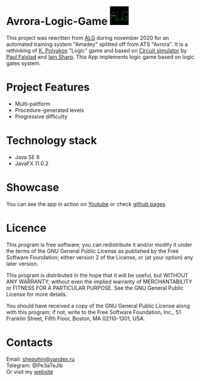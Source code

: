 # Avrora-Logic-Game <img src="https://github.com/Pe3aTeJlb/Pe3aTeJlb/blob/main/ReadmeResources/ALG/logo.png" width="50" height="50" />

This project was rewritten from [ALG](https://github.com/Pe3aTeJlb/Avrora-logic-game) during november 2020 for an automated training system "Amadey" splitted off from ATS "Avrora".
It is a rethinking of [K. Polyakov](https://www.kpolyakov.spb.ru/) "Logic" game and based on [Circuit simulator](https://lushprojects.com/circuitjs/) by [Paul Falstad](https://github.com/pfalstad/circuitjs1) and [Iain Sharp](https://github.com/sharpie7/circuitjs1).
This App implements logic game based on logic gates system.

# Project Features
* Multi-paltform
* Procedure-generated levels
* Progressive difficulty

# Technology stack
- Java SE 8
- JavaFX 11.0.2

# Showcase
You can see the app in action on [Youtube](https://www.youtube.com/watch?v=kQtkuxzwmWk)
or check [github pages](https://pe3atejlb.github.io/Avrora-logic-game/)

# Licence
This program is free software; you can redistribute it and/or modify it under the terms of the GNU General Public License as published by the Free Software Foundation; either version 2 of the License, or (at your option) any later version.

This program is distributed in the hope that it will be useful, but WITHOUT ANY WARRANTY; without even the implied warranty of MERCHANTABILITY or FITNESS FOR A PARTICULAR PURPOSE. See the GNU General Public License for more details.

You should have received a copy of the GNU General Public License along with this program; if not, write to the Free Software Foundation, Inc., 51 Franklin Street, Fifth Floor, Boston, MA 02110-1301, USA.

# Contacts
Email: shepuhin@yandex.ru  
Telegram: @Pe3aTeJlb  
Or visit my [website](https://sites.google.com/view/pplosstudio/%D0%B3%D0%BB%D0%B0%D0%B2%D0%BD%D0%B0%D1%8F)
